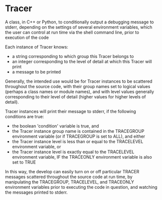 # Tracer
A class, in C++ or Python, to conditionally output a debugging message to stderr, depending on the settings of several environment variables, which the user can control at run time via the shell command line, prior to execution of the code

Each instance of Tracer knows:
  - a string corresponding to which group this Tracer belongs to 
  - an integer corresponding to the level of detail at which this Tracer will print
  - a message to be printed
  
Generally, the intended use would be for Tracer instances to be scattered throughout the source code, with their group names set to logical values (perhaps a class names or module names), and with level values generally corresponding to their level of detail (higher values for higher levels of detail).

Tracer instances will print their message to stderr, if the following conditions are true:
  - the boolean 'condition' variable is true, and
  - the Tracer instance group name is contained in the TRACEGROUP environment variable (or if TRACEGROUP is set to ALL), and either
  - the Tracer instance level is less than or equal to the TRACELEVEL environment variable, or
  - the Tracer instance level is exactly equal to the TRACELEVEL environment variable, IF the TRACEONLY environment variable is also set to TRUE
  
In this way, the develop can easily turn on or off particular TRACER messages scattered throughout the source code at run time, by manipulating the TRACEGROUP, TRACELEVEL, and TRACEONLY environment variables prior to executing the code in question, and watching the messages printed to stderr.
